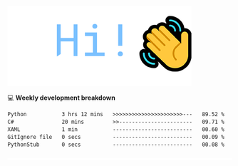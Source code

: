 ![Hi!](assets/images/hi.png)

💻 **Weekly development breakdown**
<!--START_SECTION:waka-->

```txt
Python           3 hrs 12 mins   >>>>>>>>>>>>>>>>>>>>>>---   89.52 %
C#               20 mins         >>-----------------------   09.71 %
XAML             1 min           -------------------------   00.60 %
GitIgnore file   0 secs          -------------------------   00.09 %
PythonStub       0 secs          -------------------------   00.08 %
```

<!--END_SECTION:waka-->

![footer](assets/images/footer.png)
